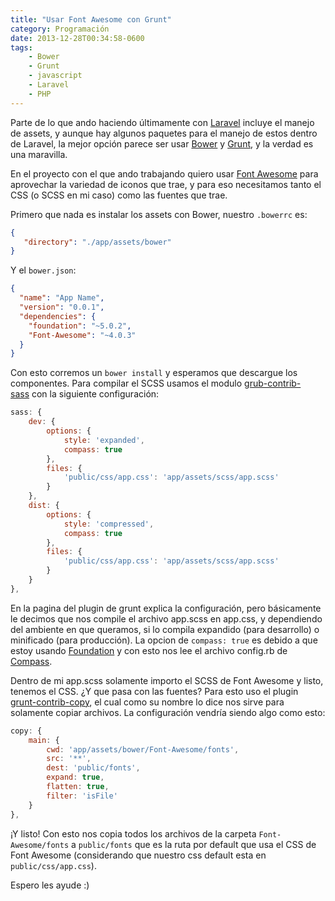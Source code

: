 ```yaml
---
title: "Usar Font Awesome con Grunt"
category: Programación
date: 2013-12-28T00:34:58-0600
tags:
    - Bower
    - Grunt
    - javascript
    - Laravel
    - PHP
---
```


Parte de lo que ando haciendo últimamente con [Laravel](http://laravel.com/) incluye el manejo de assets, y aunque hay algunos paquetes para el manejo de estos dentro de Laravel, la mejor opción parece ser usar [Bower](http://bower.io/) y [Grunt](http://gruntjs.com/), y la verdad es una maravilla.

En el proyecto con el que ando trabajando quiero usar [Font Awesome](http://fontawesome.io/) para aprovechar la variedad de iconos que trae, y para eso necesitamos tanto el CSS (o SCSS en mi caso) como las fuentes que trae. 

Primero que nada es instalar los assets con Bower, nuestro `.bowerrc` es:

```json
{
   "directory": "./app/assets/bower"
}
```

Y el `bower.json`:

```json
{
  "name": "App Name",
  "version": "0.0.1",
  "dependencies": {
    "foundation": "~5.0.2",
    "Font-Awesome": "~4.0.3"
  }
}
```

Con esto corremos un `bower install` y esperamos que descargue los componentes. Para compilar el SCSS usamos el modulo [grub-contrib-sass](https://github.com/gruntjs/grunt-contrib-sass) con la siguiente configuración:

```javascript
sass: {
    dev: {
        options: {
            style: 'expanded',
            compass: true
        },
        files: {
            'public/css/app.css': 'app/assets/scss/app.scss'
        }
    },
    dist: {
        options: {
            style: 'compressed',
            compass: true
        },
        files: {
            'public/css/app.css': 'app/assets/scss/app.scss'
        }
    }
},
```

En la pagina del plugin de grunt explica la configuración, pero básicamente le decimos que nos compile el archivo app.scss en app.css, y dependiendo del ambiente en que queramos, si lo compila expandido (para desarrollo) o minificado (para producción). La opcion de `compass: true` es debido a que estoy usando [Foundation](http://foundation.zurb.com/) y con esto nos lee el archivo config.rb de [Compass](http://compass-style.org/).

Dentro de mi app.scss solamente importo el SCSS de Font Awesome y listo, tenemos el CSS. ¿Y que pasa con las fuentes? Para esto uso el plugin [grunt-contrib-copy](https://github.com/gruntjs/grunt-contrib-copy), el cual como su nombre lo dice nos sirve para solamente copiar archivos. La configuración vendría siendo algo como esto:

```javascript
copy: {
    main: {
        cwd: 'app/assets/bower/Font-Awesome/fonts',
        src: '**',
        dest: 'public/fonts',
        expand: true,
        flatten: true,
        filter: 'isFile'
    }
},
```

¡Y listo! Con esto nos copia todos los archivos de la carpeta `Font-Awesome/fonts` a `public/fonts` que es la ruta por default que usa el CSS de Font Awesome (considerando que nuestro css default esta en `public/css/app.css`).

Espero les ayude :)